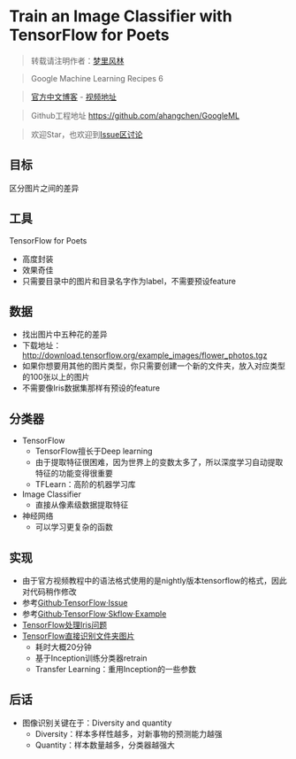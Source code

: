 # Train an Image Classifier with TensorFlow for Poets

> 转载请注明作者：[梦里风林](https://github.com/ahangchen)

> Google Machine Learning Recipes 6

> [官方中文博客](http://chinagdg.org/2016/03/machine-learning-recipes-for-new-developers) - [视频地址](http://v.youku.com/v_show/id_XMTU2Njk0Njc3Ng==.html?f=26979872&from=y1.7-3)

> Github工程地址 https://github.com/ahangchen/GoogleML

> 欢迎Star，也欢迎到[Issue区讨论](https://github.com/ahangchen/GoogleML/issues)

## 目标
区分图片之间的差异
## 工具
TensorFlow for Poets

- 高度封装
- 效果奇佳
- 只需要目录中的图片和目录名字作为label，不需要预设feature

## 数据
- 找出图片中五种花的差异
- 下载地址：http://download.tensorflow.org/example_images/flower_photos.tgz
- 如果你想要用其他的图片类型，你只需要创建一个新的文件夹，放入对应类型的100张以上的图片
- 不需要像Iris数据集那样有预设的feature

## 分类器
- TensorFlow
  - TensorFlow擅长于Deep learning
  - 由于提取特征很困难，因为世界上的变数太多了，所以深度学习自动提取特征的功能变得很重要
  - TFLearn：高阶的机器学习库
- Image Classifier
  - 直接从像素级数据提取特征
- 神经网络
  - 可以学习更复杂的函数
  
## 实现
- 由于官方视频教程中的语法格式使用的是nightly版本tensorflow的格式，因此对代码稍作修改
- 参考[Github·TensorFlow·Issue](https://github.com/tensorflow/tensorflow/issues/2421)
- 参考[Github·TensorFlow·Skflow·Example](https://github.com/tensorflow/tensorflow/tree/r0.8/tensorflow/examples/skflow)
- [TensorFlow处理Iris问题](../../master/src/tflearn_iris.py)
- [TensorFlow直接识别文件夹图片](https://codelabs.developers.google.com/codelabs/tensorflow-for-poets/index.html?index=..%2F..%2Findex#4)
  - 耗时大概20分钟
  - 基于Inception训练分类器retrain
  - Transfer Learning：重用Inception的一些参数
  
## 后话
- 图像识别关键在于：Diversity and quantity
  - Diversity：样本多样性越多，对新事物的预测能力越强
  - Quantity：样本数量越多，分类器越强大
